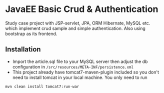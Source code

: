 # JavaEE Basic Crud & Authentication
Study case project with JSP-servlet, JPA, ORM Hibernate, MySQL etc. which implement crud sample and simple authentication. Also using bootstrap as its frontend.

## Installation
- Import the article.sql file to your MySQL server then adjust the db configuration in `/src/resources/META-INF/persistence.xml`
- This project already have tomcat7-maven-plugin included so you don't need to install tomcat in your local machine. You only need to run
```
mvn clean install tomcat7:run-war
```








